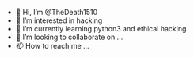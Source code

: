 - 👋 Hi, I’m @TheDeath1510
- 👀 I’m interested in hacking
- 🌱 I’m currently learning python3 and ethical hacking
- 💞️ I’m looking to collaborate on ...
- 📫 How to reach me ...

<!---
TheDeath1510/TheDeath1510 is a ✨ special ✨ repository because its `README.md` (this file) appears on your GitHub profile.
You can click the Preview link to take a look at your changes.
--->
